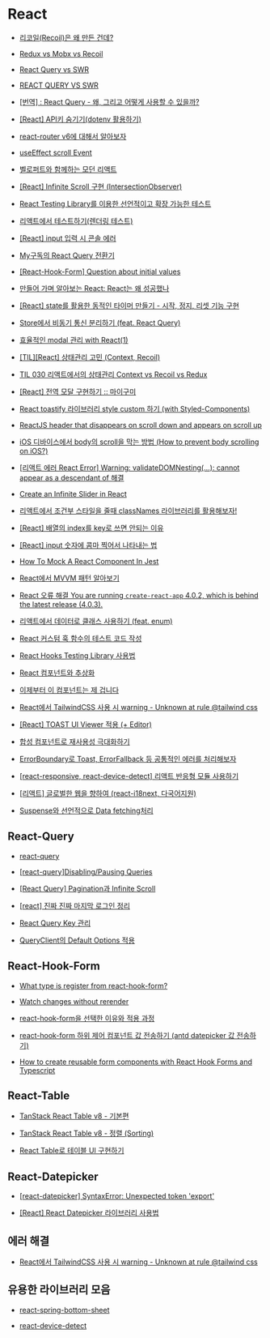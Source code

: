 # React

- [리코일(Recoil)은 왜 만든 건데?](https://velog.io/@wooder2050/%EB%A6%AC%EC%BD%94%EC%9D%BCRecoil%EB%8A%94-%EC%99%9C-%EB%A7%8C%EB%93%A0-%EA%B1%B4%EB%8D%B0)

- [Redux vs Mobx vs Recoil](https://ykss.netlify.app/react/redux_mobx_recoil/)

- [React Query vs SWR](https://goongoguma.github.io/2021/11/04/React-Query-vs-SWR/)

- [REACT QUERY VS SWR](https://tech.madup.com/react-query-vs-swr/)

- [[번역] : React Query - 왜, 그리고 어떻게 사용할 수 있을까?](https://merrily-code.tistory.com/76)

- [[React] API키 숨기기(dotenv 활용하기)](https://velog.io/@lifeisbeautiful/React-API%ED%82%A4-%EC%88%A8%EA%B8%B0%EA%B8%B0)

- [react-router v6에 대해서 알아보자](https://www.jaeme.dev/react-router-v6/)

- [useEffect scroll Event](https://codesandbox.io/s/useeffect-scroll-event-oolh6?from-embed=&file=/src/index.js:215-246)

- [벨로퍼트와 함께하는 모던 리액트](https://react.vlpt.us/)

- [[React] Infinite Scroll 구현 (IntersectionObserver)](https://velog.io/@rkd028/React-Infinite-Scroll-%EA%B5%AC%ED%98%84-IntersectionObserver)

- [React Testing Library를 이용한 선언적이고 확장 가능한 테스트](https://ui.toast.com/weekly-pick/ko_20210630)

- [리액트에서 테스트하기(렌더링 테스트)](https://ms3864.tistory.com/399)

- [[React] input 입력 시 콘솔 에러](https://mik-a.com/62)

- [My구독의 React Query 전환기](https://tech.kakao.com/2022/06/13/react-query/)

- [[React-Hook-Form] Question about initial values](https://github.com/react-hook-form/react-hook-form/issues/721)

- [만들어 가며 알아보는 React: React는 왜 성공했나](https://techblog.woowahan.com/8311/)

- [[React] state를 활용한 동적인 타이머 만들기 - 시작, 정지, 리셋 기능 구현](https://shin1303.tistory.com/entry/React-%ED%83%80%EC%9D%B4%EB%A8%B8-%EB%A7%8C%EB%93%A4%EA%B8%B0-%EC%8B%9C%EC%9E%91-%EC%A0%95%EC%A7%80-%EB%A6%AC%EC%85%8B-%EA%B8%B0%EB%8A%A5-%EA%B5%AC%ED%98%84)

- [Store에서 비동기 통신 분리하기 (feat. React Query)](https://techblog.woowahan.com/6339/)

- [효율적인 modal 관리 with React(1)](https://nakta.dev/how-to-manage-modals-1)

- [[TIL][React] 상태관리 고민 (Context, Recoil)](https://velog.io/@dldngus5/TILReact-%EC%83%81%ED%83%9C%EA%B4%80%EB%A6%AC-%EA%B3%A0%EB%AF%BC-Context-Recoil)

- [TIL 030 리액트에서의 상태관리 Context vs Recoil vs Redux](https://velog.io/@chosh/%EB%A6%AC%EC%95%A1%ED%8A%B8%EC%97%90%EC%84%9C%EC%9D%98-%EC%83%81%ED%83%9C%EA%B4%80%EB%A6%AC-Context-vs-Recoil-vs-Redux)

- [[React] 전역 모달 구현하기 :: 마이구미](https://mygumi.tistory.com/406)

- [React toastify 라이브러리 style custom 하기 (with Styled-Components)](https://velog.io/@yejine2/react-toastify)

- [ReactJS header that disappears on scroll down and appears on scroll up](https://www.codemzy.com/blog/react-sticky-header-disappear-scroll)

- [iOS 디바이스에서 body의 scroll을 막는 방법 (How to prevent body scrolling on iOS?)](https://im-developer.tistory.com/201)

- [[리액트 에러 React Error] Warning: validateDOMNesting(...): cannot appear as a descendant of 해결](https://anerim.tistory.com/211)

- [Create an Infinite Slider in React](https://betterprogramming.pub/how-to-create-react-infinite-slider-22b76cbd7a9)

- [리액트에서 조건부 스타일을 줄때 classNames 라이브러리를 활용해보자!](https://velog.io/@dooreplay/classNamesCSS-Modules)

- [[React] 배열의 index를 key로 쓰면 안되는 이유](https://medium.com/sjk5766/react-%EB%B0%B0%EC%97%B4%EC%9D%98-index%EB%A5%BC-key%EB%A1%9C-%EC%93%B0%EB%A9%B4-%EC%95%88%EB%90%98%EB%8A%94-%EC%9D%B4%EC%9C%A0-3ce48b3a18fb)

- [[React] input 숫자에 콤마 찍어서 나타내는 법](https://velog.io/@quack777/React-input-%EC%88%AB%EC%9E%90%EC%97%90-%EC%BD%A4%EB%A7%88-%EC%B0%8D%EC%96%B4%EC%84%9C-%EB%82%98%ED%83%80%EB%82%B4%EB%8A%94-%EB%B2%95)

- [How To Mock A React Component In Jest](https://www.chakshunyu.com/blog/how-to-mock-a-react-component-in-jest/)

- [React에서 MVVM 패턴 알아보기](https://velog.io/@dlrmsghks7/whatismvvmpattern)

- [React 오류 해결 You are running `create-react-app` 4.0.2, which is behind the latest release (4.0.3).](https://velog.io/@milkyway/React-%EC%98%A4%EB%A5%98-%ED%95%B4%EA%B2%B0-You-are-running-create-react-app-4.0.2-which-is-behind-the-latest-release-4.0.3)

- [리액트에서 데이터로 클래스 사용하기 (feat. enum)](https://www.youtube.com/watch?v=J3TrdIoEu9I)

- [React 커스텀 훅 함수의 테스트 코드 작성](https://blog.rhostem.com/posts/2021-10-18T00:00:00.000Z)

- [React Hooks Testing Library 사용법](https://www.daleseo.com/react-hooks-testing-library/)

- [React 컴포넌트와 추상화](https://fe-developers.kakaoent.com/2022/221020-component-abstraction/)

- [이제부터 이 컴포넌트는 제 겁니다](https://fe-developers.kakaoent.com/2022/221110-ioc-pattern/)

- [React에서 TailwindCSS 사용 시 warning - Unknown at rule @tailwind css](https://velog.io/@jinsunkimdev/React%EC%97%90%EC%84%9C-TailwindCSS-%EC%82%AC%EC%9A%A9-%EC%8B%9C-warning-Unknown-at-rule-tailwind-css)

- [[React] TOAST UI Viewer 적용 (+ Editor)](https://velog.io/@ayoung0073/React-%ED%9E%98%EB%93%A4%EA%B2%8C-%EC%A0%81%EC%9A%A9%ED%95%9C-TOAST-UI-Viewer-Editor)

- [합성 컴포넌트로 재사용성 극대화하기](https://fe-developers.kakaoent.com/2022/220731-composition-component/)

- [ErrorBoundary로 Toast, ErrorFallback 등 공통적인 에러를 처리해보자](https://happysisyphe.tistory.com/m/52)

- [[react-responsive, react-device-detect] 리액트 반응형 모듈 사용하기](https://raidho.tistory.com/108)

- [[리액트] 글로벌한 웹을 향하여 (react-i18next, 다국어지원)](https://all-dev-kang.tistory.com/entry/리액트-글로벌한-웹을-향하여-react-i18n-다국어지원)

- [Suspense와 선언적으로 Data fetching처리](https://fe-developers.kakaoent.com/2021/211127-211209-suspense/)

## React-Query

- [react-query](https://velog.io/@jkl1545/React-Query)

- [[react-query]Disabling/Pausing Queries](https://tanstack.com/query/v4/docs/react/guides/disabling-queries)

- [[React Query] Pagination과 Infinite Scroll](https://oyg0420.tistory.com/m/entry/React-Query-Pagination%EA%B3%BC-Infinite-Scroll)

- [[react] 진짜 진짜 마지막 로그인 정리](https://velog.io/@raverana96/react-진짜-진짜-마지막-로그인-정리)

- [React Query Key 관리](https://www.zigae.com/react-query-key/)

- [QueryClient의 Default Options 적용](https://velog.io/@alsghk9701/QueryClient%EC%9D%98-Default-Options-%EC%A0%81%EC%9A%A9)

## React-Hook-Form

- [What type is register from react-hook-form?](https://stackoverflow.com/questions/70442081/what-type-is-register-from-react-hook-form)

- [Watch changes without rerender](https://github.com/react-hook-form/react-hook-form/issues/912)

- [react-hook-form을 선택한 이유와 적용 과정](https://tech.inflab.com/202207-rallit-form-refactoring/react-hook-form/)

- [react-hook-form 하위 제어 컴포넌트 값 전송하기 (antd datepicker 값 전송하기)](https://velog.io/@yukyung/react-hook-form-%ED%95%98%EC%9C%84-%EC%A0%9C%EC%96%B4-%EC%BB%B4%ED%8F%AC%EB%84%8C%ED%8A%B8-%EA%B0%92-%EC%A0%84%EC%86%A1%ED%95%98%EA%B8%B0-antd-datepicker-%EA%B0%92-%EC%A0%84%EC%86%A1%ED%95%98%EA%B8%B0)

- [How to create reusable form components with React Hook Forms and Typescript](https://www.thisdot.co/blog/how-to-create-reusable-form-components-with-react-hook-forms-and-typescript)

## React-Table

- [TanStack React Table v8 - 기본편](https://prod.velog.io/@kemezz/TanStack-React-Table-v8-%EA%B8%B0%EB%B3%B8%ED%8E%B8)

- [TanStack React Table v8 - 정렬 (Sorting)](https://prod.velog.io/@kemezz/TanStack-React-Table-v8-%EC%A0%95%EB%A0%AC)

- [React Table로 테이블 UI 구현하기](https://www.daleseo.com/react-table/)

## React-Datepicker

- [[react-datepicker] SyntaxError: Unexpected token 'export'](https://velog.io/@e_juhee/Error-SyntaxError-Unexpected-token-export)

- [[React] React Datepicker 라이브러리 사용법](https://velog.io/@eunjin/React-React-Datepicker-%EB%9D%BC%EC%9D%B4%EB%B8%8C%EB%9F%AC%EB%A6%AC-%EC%82%AC%EC%9A%A9%EB%B2%95)

## 에러 해결

- [React에서 TailwindCSS 사용 시 warning - Unknown at rule @tailwind css](https://velog.io/@jinsunkimdev/React%EC%97%90%EC%84%9C-TailwindCSS-%EC%82%AC%EC%9A%A9-%EC%8B%9C-warning-Unknown-at-rule-tailwind-css)

## 유용한 라이브러리 모음

- [react-spring-bottom-sheet](https://react-spring.bottom-sheet.dev/)

- [react-device-detect](https://www.npmjs.com/package/react-device-detect)
